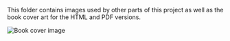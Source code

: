 This folder contains images used by other parts of this project as well as the book cover art for the HTML and PDF versions.

![Book cover image](https://github.com/krlawrence/graph/blob/main/images/PRACTICAL-GREMLIN-Revised-v2.png)

